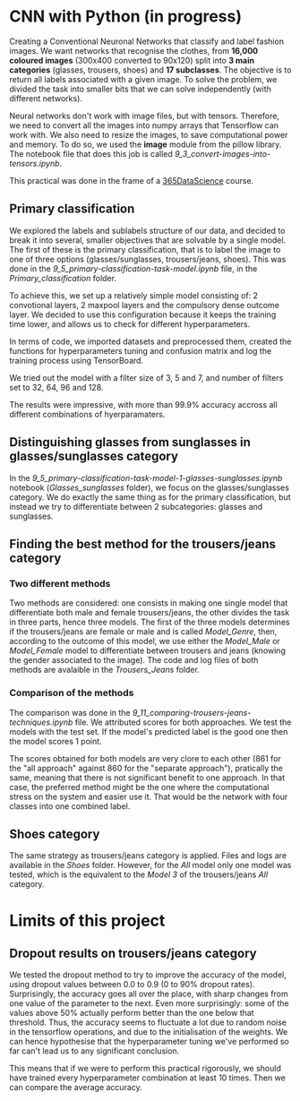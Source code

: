 # CNN with Python (in progress)

Creating a Conventional Neuronal Networks that classify and label fashion images. We want networks that recognise the clothes, from **16,000 coloured images** (300x400 converted to 90x120) split into **3 main categories** (glasses, trousers, shoes) and **17 subclasses**. The objective is to return all labels associated with a given image. To solve the problem, we divided the task into smaller bits that we can solve independently (with different networks).

Neural networks don't work with image files, but with tensors. Therefore, we need to convert all the images into numpy arrays that Tensorflow can work with. We also need to resize the images, to save computational power and memory. To do so, we used the **image** module from the pillow library. The notebook file that does this job is called *9_3_convert-images-into-tensors.ipynb*.

This practical was done in the frame of a [365DataScience](https://learn.365datascience.com) course.

## Primary classification

We explored the labels and sublabels structure of our data, and decided to break it into several, smaller objectives that are solvable by a single model. The first of these is the primary classification, that is to label the image to one of three options (glasses/sunglasses, trousers/jeans, shoes). This was done in the *9_5_primary-classification-task-model.ipynb* file, in the *Primary_classification* folder.

To achieve this, we set up a relatively simple model consisting of: 2 convotional layers, 2 maxpool layers and the compulsory dense outcome layer. We decided to use this configuration because it keeps the training time lower, and allows us to check for different hyperparameters.

In terms of code, we imported datasets and preprocessed them, created the functions for hyperparameters tuning and confusion matrix and log the training process using TensorBoard.

We tried out the model with a filter size of 3, 5 and 7, and number of filters set to 32, 64, 96 and 128.

The results were impressive, with more than 99.9% accuracy accross all different combinations of hyerparamaters.

## Distinguishing glasses from sunglasses in glasses/sunglasses category

In the *9_5_primary-classification-task-model-1-glasses-sunglasses.ipynb* notebook (*Glasses_sunglasses* folder), we focus on the glasses/sunglasses category. We do exactly the same thing as for the primary classification, but instead we try to differentiate between 2 subcategories: glasses and sunglasses.

## Finding the best method for the trousers/jeans category

### Two different methods

Two methods are considered: one consists in making one single model that differentiate both male and female trousers/jeans, the other divides the task in three parts, hence three models. The first of the three models determines if the trousers/jeans are female or male and is called *Model_Genre*, then, according to the outcome of this model, we use either the *Model_Male* or *Model_Female* model to differentiate between trousers and jeans (knowing the gender associated to the image). The code and log files of both methods are avalaible in the *Trousers_Jeans* folder.

### Comparison of the methods

The comparison was done in the *9_11_comparing-trousers-jeans-techniques.ipynb* file. We attributed scores for both approaches. We test the models with the test set. If the model's predicted label is the good one then the model scores 1 point. 

The scores obtained for both models are very clore to each other (861 for the "all approach" against 860 for the "separate approach"), pratically the same, meaning that there is not significant benefit to one approach. In that case, the preferred method might be the one where the computational stress on the system and easier use it. That would be the network with four classes into one combined label.

## Shoes category

The same strategy as trousers/jeans category is applied. Files and logs are available in the *Shoes* folder. However, for the *All* model only one model was tested, which is the equivalent to the *Model 3* of the trousers/jeans *All* category.

# Limits of this project

## Dropout results on trousers/jeans category

We tested the dropout method to try to improve the accuracy of the model, using dropout values between 0.0 to 0.9 (0 to 90% dropout rates). Surprisingly, the accuracy goes all over the place, with sharp changes from one value of the parameter to the next. Even more surprisingly: some of the values above 50% actually perform better than the one below that threshold. Thus, the accuracy seems to fluctuate a lot due to random noise in the tensorflow operations, and due to the initialisation of the weights. We can hence hypothesise that the hyperparameter tuning we've performed so far can't lead us to any significant conclusion.

This means that if we were to perform this practical rigorously, we should have trained every hyperparameter combination at least 10 times. Then we can compare the average accuracy.
